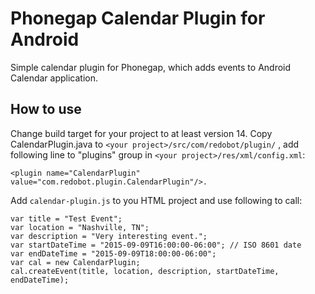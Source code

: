 Phonegap Calendar Plugin for Android
====================================

Simple calendar plugin for Phonegap, which adds events to Android Calendar application.

How to use
----------
Change build target for your project to at least version 14. Copy CalendarPlugin.java to `<your project>/src/com/redobot/plugin/` , 
add following line to "plugins" group in `<your project>/res/xml/config.xml`:
 
    <plugin name="CalendarPlugin" value="com.redobot.plugin.CalendarPlugin"/>. 

Add `calendar-plugin.js` to you HTML project and use following to call:

	var title = "Test Event";
	var location = "Nashville, TN";
	var description = "Very interesting event.";
	var startDateTime = "2015-09-09T16:00:00-06:00"; // ISO 8601 date
	var endDateTime = "2015-09-09T18:00:00-06:00";
	var cal = new CalendarPlugin;
	cal.createEvent(title, location, description, startDateTime, endDateTime);

